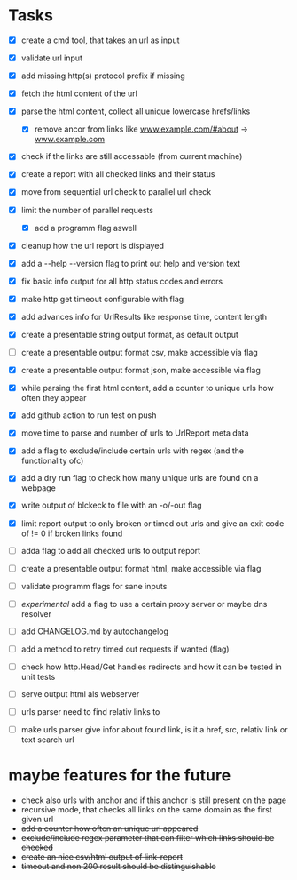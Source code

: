 # Tasks
- [x] create a cmd tool, that takes an url as input
- [x] validate url input
- [x] add missing http(s) protocol prefix if missing
- [x] fetch the html content of the url
- [x] parse the html content, collect all unique lowercase hrefs/links
  - [x] remove ancor from links like www.example.com/#about -> www.example.com
- [x] check if the links are still accessable (from current machine)
- [x] create a report with all checked links and their status
- [x] move from sequential url check to parallel url check
- [x] limit the number of parallel requests 
  - [x] add a programm flag aswell
- [x] cleanup how the url report is displayed
- [x] add a --help --version flag to print out help and version text
- [x] fix basic info output for all http status codes and errors
- [x] make http get timeout configurable with flag
- [x] add advances info for UrlResults like response time, content length
- [x] create a presentable string output format, as default output
- [ ] create a presentable output format csv, make accessible via flag
- [x] create a presentable output format json, make accessible via flag
- [x] while parsing the first html content, add a counter to unique urls how often they appear
- [x] add github action to run test on push
- [x] move time to parse and number of urls to UrlReport meta data
- [x] add a flag to exclude/include certain urls with regex (and the functionality ofc)
- [x] add a dry run flag to check how many unique urls are found on a webpage
- [x] write output of blckeck to file with an -o/-out flag
- [x] limit report output to only broken or timed out urls and give an exit code of != 0 if broken links found
- [ ] adda flag to add all checked urls to output report
- [ ] create a presentable output format html, make accessible via flag
- [ ] validate programm flags for sane inputs
- [ ] *experimental* add a flag to use a certain proxy server or maybe dns resolver
- [ ] add CHANGELOG.md by autochangelog
- [ ] add a method to retry timed out requests if wanted (flag)
- [ ] check how http.Head/Get handles redirects and how it can be tested in unit tests
- [ ] serve output html als webserver
- [ ] urls parser need to find relativ links to
- [ ] make urls parser give infor about found link, is it a href, src, relativ link or text search url


# maybe features for the future
- check also urls with anchor and if this anchor is still present on the page
- recursive mode, that checks all links on the same domain as the first given url
- ~~add a counter how often an unique url appeared~~
- ~~exclude/include regex parameter that can filter which links should be checked~~
- ~~create an nice csv/html output of link-report~~
- ~~timeout and non 200 result should be distinguishable~~